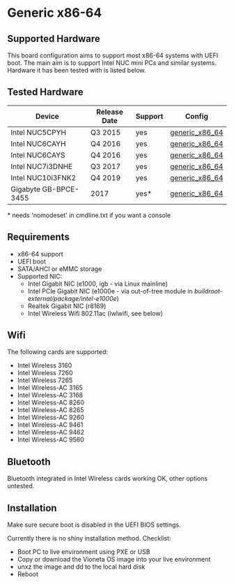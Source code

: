 # Generic x86-64

## Supported Hardware

This board configuration aims to support most x86-64 systems with UEFI boot. The
main aim is to support Intel NUC mini PCs and similar systems. Hardware it has
been tested with is listed below.

## Tested Hardware

| Device                | Release Date | Support | Config                                                                         |
| --------------------- | ------------ | ------- | ------------------------------------------------------------------------------ |
| Intel NUC5CPYH        | Q3 2015      | yes     | [generic_x86_64](../../../buildroot-external/configs/generic_x86_64_defconfig) |
| Intel NUC6CAYH        | Q4 2016      | yes     | [generic_x86_64](../../../buildroot-external/configs/generic_x86_64_defconfig) |
| Intel NUC6CAYS        | Q4 2016      | yes     | [generic_x86_64](../../../buildroot-external/configs/generic_x86_64_defconfig) |
| Intel NUC7i3DNHE      | Q3 2017      | yes     | [generic_x86_64](../../../buildroot-external/configs/generic_x86_64_defconfig) |
| Intel NUC10i3FNK2     | Q4 2019      | yes     | [generic_x86_64](../../../buildroot-external/configs/generic_x86_64_defconfig) |
| Gigabyte GB-BPCE-3455 | 2017         | yes\*   | [generic_x86_64](../../../buildroot-external/configs/generic_x86_64_defconfig) |

\* needs 'nomodeset' in cmdline.txt if you want a console

## Requirements

- x86-64 support
- UEFI boot
- SATA/AHCI or eMMC storage
- Supported NIC:
  - Intel Gigabit NIC (e1000, igb - via Linux mainline)
  - Intel PCIe Gigabit NIC (e1000e - via out-of-tree module in _buildroot-external/package/intel-e1000e_)
  - Realtek Gigabit NIC (r8169)
  - Intel Wireless Wifi 802.11ac (iwlwifi, see below)

## Wifi

The following cards are supported:

- Intel Wireless 3160
- Intel Wireless 7260
- Intel Wireless 7265
- Intel Wireless-AC 3165
- Intel Wireless-AC 3168
- Intel Wireless-AC 8260
- Intel Wireless-AC 8265
- Intel Wireless-AC 9260
- Intel Wireless-AC 9461
- Intel Wireless-AC 9462
- Intel Wireless-AC 9560

## Bluetooth

Bluetooth integrated in Intel Wireless cards working OK, other options untested.

## Installation

Make sure secure boot is disabled in the UEFI BIOS settings.

Currently there is no shiny installation method. Checklist:

- Boot PC to live environment using PXE or USB
- Copy or download the Vioneta OS image into your live environment
- unxz the image and dd to the local hard disk
- Reboot
